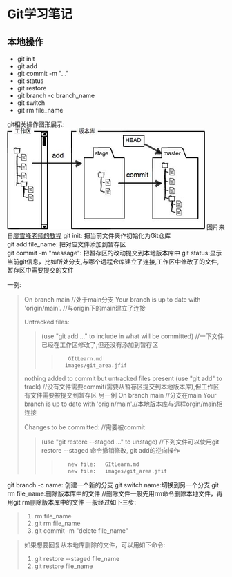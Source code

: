 # Git学习笔记

## 本地操作

- git init
- git add
- git commit -m "..."  
- git status
- git restore  
- git branch -c branch_name
- git switch
- git rm file_name

git相关操作图形展示:
![git_workspace](/images/git_area.jfif)
图片来自[廖雪峰老师的教程](https://www.liaoxuefeng.com/wiki/896043488029600/897271968352576)
git init: 把当前文件夹作初始化为Git仓库  
git add file_name: 把对应文件添加到暂存区  
git commit -m "message": 把暂存区的改动提交到本地版本库中
git status:显示当前git信息，比如所处分支,与哪个远程仓库建立了连接,工作区中修改了的文件,暂存区中需要提交的文件

一例:
>On branch main //处于main分支
>Your branch is up to date with 'origin/main'. //与origin下的main建立了连接
>
>Untracked files:
>>(use "git add <file>..." to include in what will be committed)  //一下文件已经在工作区修改了,但还没有添加到暂存区
>>>        GItLearn.md
>>>       images/git_area.jfif
>
>nothing added to commit but untracked files present (use "git add" to track)  //没有文件需要commit(需要从暂存区提交到本地版本库),但工作区有文件需要被提交到暂存区
另一例
>On branch main //分支在main
>Your branch is up to date with 'origin/main'.//本地版本库与远程orgin/main相连接
>
>Changes to be committed: //需要被commit
>>(use "git restore --staged <file>..." to unstage) //下列文件可以使用git restore --staged 命令撤销修改, git add的逆向操作
>>>        new file:   GItLearn.md
>>>        new file:   images/git_area.jfif

git branch -c name: 创建一个新的分支
git switch name:切换到另一个分支
git rm file_name:删除版本库中的文件
//删除文件一般先用rm命令删除本地文件，再用git rm删除版本库中的文件
一般经过如下三步:

>1. rm file_name
>1. git rm file_name
>1. git commit -m "delete file_name"

>如果想要回复从本地库删除的文件，可以用如下命令:
>
>1. git restore --staged file_name
>1. git restore file_name

